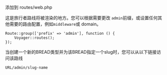 添加到 routes/web.php

这是旅行者路线将被渲染的地方。您可以根据需要更改 `admin`前缀，或设置任何其他需要的路由配置，例如`middleware`或 domain。

```
Route::group(['prefix' => 'admin'], function () {
    Voyager::routes();
});
```

当创建一个新的BREAD类型并为该BREAD指定一个slug时，您可以从以下链接访问该路线

```
URL/admin/slug-name
```



